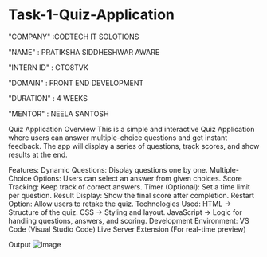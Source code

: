 # Task-1-Quiz-Application

"COMPANY" :CODTECH IT SOLOTIONS

"NAME" : PRATIKSHA SIDDHESHWAR AWARE

"INTERN ID" : CTO8TVK

"DOMAIN" : FRONT END DEVELOPMENT

"DURATION" : 4 WEEKS

"MENTOR" : NEELA SANTOSH



Quiz Application Overview
This is a simple and interactive Quiz Application where users can answer multiple-choice questions and get instant feedback. The app will display a series of questions, track scores, and show results at the end.

Features:
Dynamic Questions: Display questions one by one.
Multiple-Choice Options: Users can select an answer from given choices.
Score Tracking: Keep track of correct answers.
Timer (Optional): Set a time limit per question.
Result Display: Show the final score after completion.
Restart Option: Allow users to retake the quiz.
Technologies Used:
HTML → Structure of the quiz.
CSS → Styling and layout.
JavaScript → Logic for handling questions, answers, and scoring.
Development Environment:
VS Code (Visual Studio Code)
Live Server Extension (For real-time preview)

Output
![Image](https://github.com/user-attachments/assets/d40b66cb-fcb6-4434-a0bf-1ad0cd5fa738)


